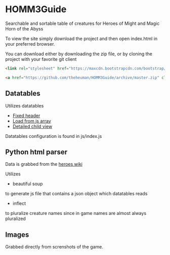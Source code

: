 # HOMM3Guide

Searchable and sortable table of creatures for Heroes of Might and Magic Horn of the Abyss

To view the site simply download the project and then open index.html in your preferred browser.

You can download either by downloading the zip file, or by cloning the project with your favorite git client

```html
<link rel="stylesheet" href="https://maxcdn.bootstrapcdn.com/bootstrap/4.0.0/css/bootstrap.min.css" integrity="sha384-Gn5384xqQ1aoWXA+058RXPxPg6fy4IWvTNh0E263XmFcJlSAwiGgFAW/dAiS6JXm" crossorigin="anonymous">

<a href="https://github.com/theheuman/HOMM3Guide/archive/master.zip" class="btn btn-primary">Download Zip</a>
```

## Datatables
Utilizes datatables 

- [Fixed header](https://datatables.net/extensions/fixedheader/)
- [Load from js array](https://datatables.net/release-datatables/examples/data_sources/js_array.html)
- [Detailed child view](https://datatables.net/examples/api/row_details.html)

Datatables configuration is found in js/index.js

## Python html parser
Data is grabbed from the [heroes wiki](heroes.v.thelazy.net/index.php/List_of_creatures_(HotA))

Utilizes 
- beautiful soup
 
to generate js file that contains a json object which datatables reads

- inflect 

to pluralize creature names since in game names are almost always pluralized

## Images
Grabbed directly from screnshots of the game.